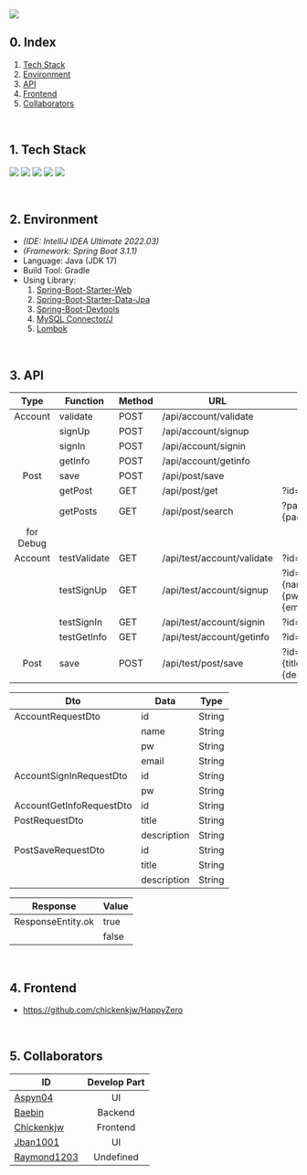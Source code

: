 <img src="https://capsule-render.vercel.app/api?type=waving&color=ffa500&height=300&section=header&text=Localhost:%20Inha&fontSize=90" />

## 0. Index
1. [Tech Stack](#1-tech-stack)
2. [Environment](#2-environment)
3. [API](#3-api)
4. [Frontend](#4-frontend)
5. [Collaborators](#5-collaborators)

</br>

## 1. Tech Stack
<img src="https://img.shields.io/badge/HTML-E34F26?style=for-the-badge&logo=HTML5&logoColor=white"> <img src="https://img.shields.io/badge/CSS-1572B6?style=for-the-badge&logo=CSS3&logoColor=white"> <img src="https://img.shields.io/badge/Javascript-F7DF1E?style=for-the-badge&logo=Javascript&logoColor=black"> <img src="https://img.shields.io/badge/Blazor-512BD4?style=for-the-badge&logo=Blazor&logoColor=white"> <img src="https://img.shields.io/badge/SpringBoot-6DB33F?style=for-the-badge&logo=SpringBoot&logoColor=white">

</br>

## 2. Environment

- *(IDE: IntelliJ IDEA Ultimate 2022.03)*
- *(Framework: Spring Boot 3.1.1)*
- Language: Java (JDK 17)
- Build Tool: Gradle
- Using Library:
  1. [Spring-Boot-Starter-Web](https://mvnrepository.com/artifact/org.springframework.boot/spring-boot-starter-web)
  2. [Spring-Boot-Starter-Data-Jpa](https://mvnrepository.com/artifact/org.springframework.boot/spring-boot-starter-data-jpa)
  3. [Spring-Boot-Devtools](https://mvnrepository.com/artifact/org.springframework.boot/spring-boot-devtools)
  4. [MySQL Connector/J](https://mvnrepository.com/artifact/com.mysql/mysql-connector-j)
  5. [Lombok](https://mvnrepository.com/artifact/org.projectlombok/lombok)

</br>

## 3. API

| Type | Function | Method | URL | Parameter | Dto | Return |
| :---: | --- | --- | --- | --- | --- | --- |
| Account | validate | POST | /api/account/validate | | AccountRequestDto | ResponseEntity.ok |
| | signUp | POST | /api/account/signup | | AccountRequestDto | ResponseEntity.ok |
| | signIn | POST | /api/account/signin | | AccountSignInRequestDto | ResponseEntity.ok |
| | getInfo | POST | /api/account/getinfo | | AccountGetInfoRequestDto | Json |
| Post | save | POST | /api/post/save | | PostSaveRequestDto | ResponseEntity.ok |
| | getPost | GET | /api/post/get | ?id={id} | | Json |
| | getPosts | GET | /api/post/search | ?page={page}&size={size} | | Json |
| for Debug | | | | | | |
| Account | testValidate | GET | /api/test/account/validate | ?id={id} | | ResponseEntity.ok |
| | testSignUp | GET | /api/test/account/signup | ?id={id}&name={name}&pw={pw}&email={email} | | ResponseEntity.ok |
| | testSignIn | GET | /api/test/account/signin | ?id={id}&pw={pw} | | ResponseEntity.ok |
| | testGetInfo | GET | /api/test/account/getinfo | ?id={id} | | Json |
| Post | save | POST | /api/test/post/save | ?id={id}&title={title}&description={description} | | Json |

| Dto | Data | Type |
| --- | --- | --- |
| AccountRequestDto | id | String |
| | name | String |
| | pw | String |
| | email | String |
| AccountSignInRequestDto | id | String |
| | pw | String |
| AccountGetInfoRequestDto | id | String |
| PostRequestDto | title | String |
| | description | String |
| PostSaveRequestDto | id | String |
| | title | String |
| | description | String |

| Response | Value |
| --- | --- |
| ResponseEntity.ok | true |
| | false |

</br>

## 4. Frontend
- https://github.com/chickenkjw/HappyZero

</br>

## 5. Collaborators
| ID | Develop Part |
| --- | :---: |
| [Aspyn04](https://github.com/Aspyn04) | UI |
| [Baebin](https://github.com/Baebin) | Backend |
| [Chickenkjw](https://github.com/Chickenkjw) | Frontend |
| [Jban1001](https://github.com/Jban1001) | UI |
| [Raymond1203](https://github.com/Raymond1203) | Undefined |

